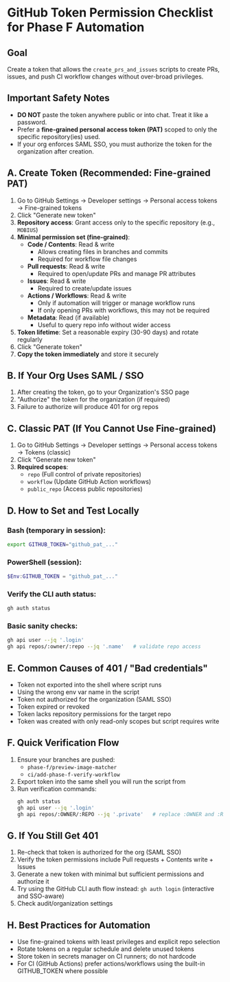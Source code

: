 # GitHub Token Permission Checklist for Phase F Automation

## Goal
Create a token that allows the `create_prs_and_issues` scripts to create PRs, issues, and push CI workflow changes without over-broad privileges.

## Important Safety Notes
- **DO NOT** paste the token anywhere public or into chat. Treat it like a password.
- Prefer a **fine-grained personal access token (PAT)** scoped to only the specific repository(ies) used.
- If your org enforces SAML SSO, you must authorize the token for the organization after creation.

## A. Create Token (Recommended: Fine-grained PAT)

1. Go to GitHub Settings → Developer settings → Personal access tokens → Fine-grained tokens
2. Click "Generate new token"
3. **Repository access**: Grant access only to the specific repository (e.g., `MOBIUS`)
4. **Minimal permission set (fine-grained)**:
   - **Code / Contents**: Read & write 
     - Allows creating files in branches and commits
     - Required for workflow file changes
   - **Pull requests**: Read & write
     - Required to open/update PRs and manage PR attributes
   - **Issues**: Read & write
     - Required to create/update issues
   - **Actions / Workflows**: Read & write
     - Only if automation will trigger or manage workflow runs
     - If only opening PRs with workflows, this may not be required
   - **Metadata**: Read (if available)
     - Useful to query repo info without wider access
5. **Token lifetime**: Set a reasonable expiry (30-90 days) and rotate regularly
6. Click "Generate token"
7. **Copy the token immediately** and store it securely

## B. If Your Org Uses SAML / SSO

1. After creating the token, go to your Organization's SSO page
2. "Authorize" the token for the organization (if required)
3. Failure to authorize will produce 401 for org repos

## C. Classic PAT (If You Cannot Use Fine-grained)

1. Go to GitHub Settings → Developer settings → Personal access tokens → Tokens (classic)
2. Click "Generate new token"
3. **Required scopes**:
   - `repo` (Full control of private repositories)
   - `workflow` (Update GitHub Action workflows)
   - `public_repo` (Access public repositories)

## D. How to Set and Test Locally

### Bash (temporary in session):
```bash
export GITHUB_TOKEN="github_pat_..."
```

### PowerShell (session):
```powershell
$Env:GITHUB_TOKEN = "github_pat_..."
```

### Verify the CLI auth status:
```bash
gh auth status
```

### Basic sanity checks:
```bash
gh api user --jq '.login'
gh api repos/:owner/:repo --jq '.name'   # validate repo access
```

## E. Common Causes of 401 / "Bad credentials"

- Token not exported into the shell where script runs
- Using the wrong env var name in the script
- Token not authorized for the organization (SAML SSO)
- Token expired or revoked
- Token lacks repository permissions for the target repo
- Token was created with only read-only scopes but script requires write

## F. Quick Verification Flow

1. Ensure your branches are pushed:
   - `phase-f/preview-image-matcher`
   - `ci/add-phase-f-verify-workflow`
2. Export token into the same shell you will run the script from
3. Run verification commands:
   ```bash
   gh auth status
   gh api user --jq '.login'
   gh api repos/:OWNER/:REPO --jq '.private'   # replace :OWNER and :REPO
   ```

## G. If You Still Get 401

1. Re-check that token is authorized for the org (SAML SSO)
2. Verify the token permissions include Pull requests + Contents write + Issues
3. Generate a new token with minimal but sufficient permissions and authorize it
4. Try using the GitHub CLI auth flow instead: `gh auth login` (interactive and SSO-aware)
5. Check audit/organization settings

## H. Best Practices for Automation

- Use fine-grained tokens with least privileges and explicit repo selection
- Rotate tokens on a regular schedule and delete unused tokens
- Store token in secrets manager on CI runners; do not hardcode
- For CI (GitHub Actions) prefer actions/workflows using the built-in GITHUB_TOKEN where possible